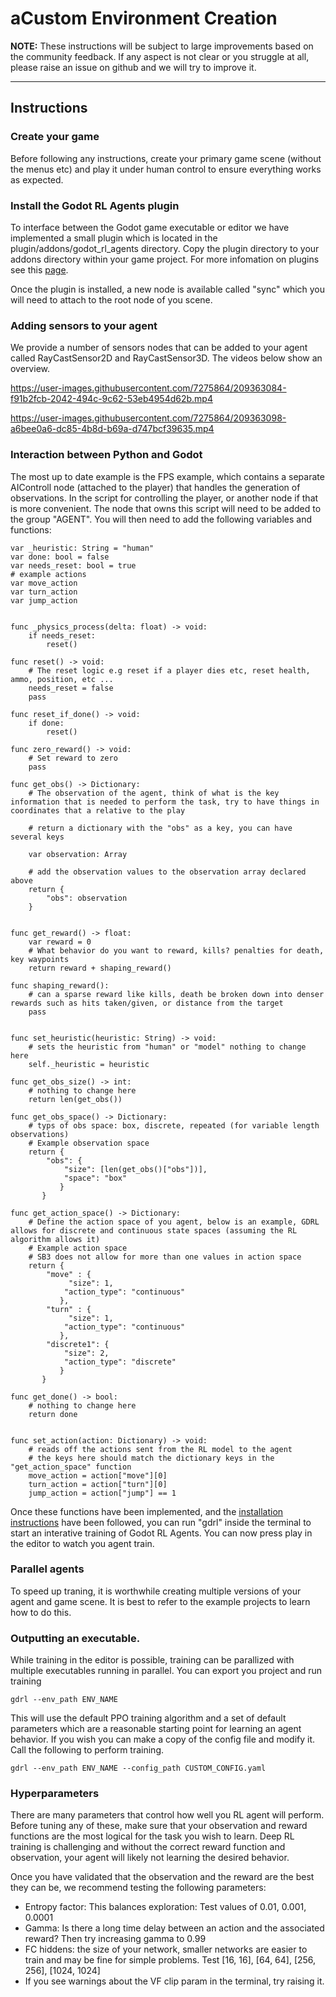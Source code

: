 # aCustom Environment Creation

**NOTE:** These instructions will be subject to large improvements based on the community feedback. If any aspect is not clear or you struggle at all, please raise an issue on github and we will try to improve it.

- - -

## Instructions

### Create your game

Before following any instructions, create your primary game scene (without the menus etc) and play it under human control to ensure everything works as expected.

### Install the Godot RL Agents plugin

To interface between the Godot game executable or editor we have implemented a small plugin which is located in the plugin/addons/godot\_rl\_agents directory. Copy the plugin directory to your addons directory within your game project. For more infomation on plugins see this [page](https://docs.godotengine.org/en/stable/tutorials/plugins/editor/installing_plugins.html).

Once the plugin is installed, a new node is available called "sync" which you will need to attach to the root node of you scene.

### Adding sensors to your agent

We provide a number of sensors nodes that can be added to your agent called RayCastSensor2D and RayCastSensor3D. The videos below show an overview.

https://user-images.githubusercontent.com/7275864/209363084-f91b2fcb-2042-494c-9c62-53eb4954d62b.mp4

https://user-images.githubusercontent.com/7275864/209363098-a6bee0a6-dc85-4b8d-b69a-d747bcf39635.mp4

### Interaction between Python and Godot

The most up to date example is the FPS example, which contains a separate AIControll node (attached to the player) that handles the generation of observations.
In the script for controlling the player, or another node if that is more convenient. The node that owns this script will need to be added to the group "AGENT". You will then need to add the following variables and functions:

```
var _heuristic: String = "human"
var done: bool = false
var needs_reset: bool = true
# example actions
var move_action
var turn_action
var jump_action


func _physics_process(delta: float) -> void:
    if needs_reset:
        reset()

func reset() -> void:
    # The reset logic e.g reset if a player dies etc, reset health, ammo, position, etc ...
    needs_reset = false
    pass

func reset_if_done() -> void:
    if done:
        reset()

func zero_reward() -> void:
    # Set reward to zero
    pass

func get_obs() -> Dictionary:
    # The observation of the agent, think of what is the key information that is needed to perform the task, try to have things in coordinates that a relative to the play

    # return a dictionary with the "obs" as a key, you can have several keys
    
    var observation: Array

    # add the observation values to the observation array declared above
    return {
        "obs": observation
    }


func get_reward() -> float:
    var reward = 0
    # What behavior do you want to reward, kills? penalties for death, key waypoints
    return reward + shaping_reward()

func shaping_reward():
    # can a sparse reward like kills, death be broken down into denser rewards such as hits taken/given, or distance from the target
    pass


func set_heuristic(heuristic: String) -> void:
    # sets the heuristic from "human" or "model" nothing to change here
    self._heuristic = heuristic

func get_obs_size() -> int:
    # nothing to change here
    return len(get_obs())

func get_obs_space() -> Dictionary:
    # typs of obs space: box, discrete, repeated (for variable length observations)
    # Example observation space
    return {
        "obs": {
            "size": [len(get_obs()["obs"])],
            "space": "box"
           }
       }

func get_action_space() -> Dictionary:
    # Define the action space of you agent, below is an example, GDRL allows for discrete and continuous state spaces (assuming the RL algorithm allows it)
    # Example action space
    # SB3 does not allow for more than one values in action space
    return {
        "move" : {
             "size": 1,
            "action_type": "continuous"
           },
        "turn" : {
             "size": 1,
            "action_type": "continuous"
           },
        "discrete1": {
            "size": 2,
            "action_type": "discrete"
           }
       }

func get_done() -> bool:
    # nothing to change here
    return done


func set_action(action: Dictionary) -> void:
    # reads off the actions sent from the RL model to the agent
    # the keys here should match the dictionary keys in the "get_action_space" function
    move_action = action["move"][0]
    turn_action = action["turn"][0]
    jump_action = action["jump"] == 1
```

Once these functions have been implemented, and the [installation instructions](../docs/INSTALLATION.md) have been followed, you can run "gdrl" inside the terminal to start an interative training of Godot RL Agents. You can now press play in the editor to watch you agent train.

### Parallel agents

To speed up traning, it is worthwhile creating multiple versions of your agent and game scene. It is best to refer to the example projects to learn how to do this.

### Outputting an executable.

While training in the editor is possible, training can be parallized with multiple executables running in parallel. You can export you project and run training

```
gdrl --env_path ENV_NAME
```

This will use the default PPO training algorithm and a set of default parameters which are a reasonable starting point for learning an agent behavior. If you wish you can make a copy of the config file and modify it. Call the following to perform training.

```
gdrl --env_path ENV_NAME --config_path CUSTOM_CONFIG.yaml
```

### Hyperparameters

There are many parameters that control how well you RL agent will perform. Before tuning any of these, make sure that your observation and reward functions are the most logical for the task you wish to learn. Deep RL training is challenging and without the correct reward function and observation, your agent will likely not learning the desired behavior.

Once you have validated that the observation and the reward are the best they can be, we recommend testing the following parameters:

* Entropy factor: This balances exploration: Test values of 0.01, 0.001, 0.0001
* Gamma: Is there a long time delay between an action and the associated reward? Then try increasing gamma to 0.99
* FC hiddens: the size of your network, smaller networks are easier to train and may be fine for simple problems. Test [16, 16], [64, 64], [256, 256], [1024, 1024]
* If you see warnings about the VF clip param in the terminal, try raising it.
